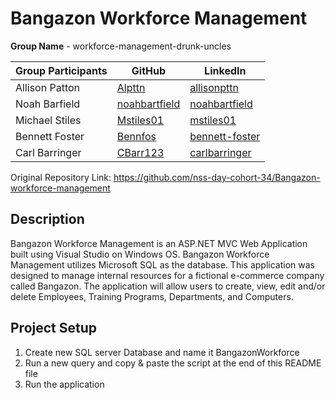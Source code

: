 # Bangazon Workforce Management
**Group Name** - workforce-management-drunk-uncles

| Group Participants  | GitHub | LinkedIn |
| ------------- | ------------- | ------------- |
| Allison Patton  | [Alpttn](https://github.com/Alpttn)  | [allisonpttn](https://www.linkedin.com/in/allisonpttn/) |
| Noah Barfield   | [noahbartfield](https://github.com/noahbartfield)  | [noahbartfield](https://www.linkedin.com/in/noahbartfield/) | 
| Michael Stiles  | [Mstiles01](https://github.com/mstiles01) | [mstiles01](https://www.linkedin.com/in/mstiles01/) |
| Bennett Foster  | [Bennfos](https://github.com/bennfos) | [bennett-foster](https://www.linkedin.com/in/bennett-foster/) | 
| Carl Barringer  | [CBarr123](https://github.com/cbarr123) | [carlbarringer](https://www.linkedin.com/in/carlbarringer/)


Original Repository Link: https://github.com/nss-day-cohort-34/Bangazon-workforce-management

## Description
Bangazon Workforce Management is an ASP.NET MVC Web Application built using Visual Studio on Windows OS. Bangazon Workforce Management utilizes Microsoft SQL as the database. This application was designed to manage internal resources for a fictional e-commerce company called Bangazon. The application will allow users to create, view, edit and/or delete Employees, Training Programs, Departments, and Computers.

## Project Setup 
1) Create new SQL server Database and name it BangazonWorkforce
2) Run a new query and copy & paste the script at the end of this README file
3) Run the application

